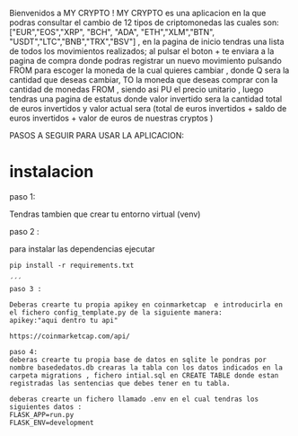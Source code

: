 
Bienvenidos a MY CRYPTO !
MY CRYPTO  es una aplicacion en la que podras consultar el cambio de 12 tipos de criptomonedas las cuales son: ["EUR","EOS","XRP", "BCH", "ADA", "ETH","XLM","BTN", "USDT","LTC","BNB","TRX","BSV"] , en la pagina de inicio tendras una lista de todos los movimientos realizados;  al pulsar el boton + te enviara a la pagina de compra donde podras registrar un nuevo movimiento  pulsando FROM para escoger la moneda de la cual quieres cambiar , donde Q sera la cantidad que deseas cambiar, TO la moneda que deseas comprar con la cantidad de monedas FROM , siendo asi PU el precio unitario , luego tendras una pagina de estatus donde valor invertido sera la cantidad total de euros invertidos y valor actual sera (total de euros invertidos + saldo de euros invertidos + valor de euros de nuestras cryptos )



PASOS A SEGUIR PARA USAR LA APLICACION:

# instalacion

paso 1:

Tendras tambien que crear tu entorno virtual (venv)

paso 2 : 

para instalar las dependencias ejecutar
```
pip install -r requirements.txt

´´´
paso 3 :

Deberas crearte tu propia apikey en coinmarketcap  e introducirla en el fichero config_template.py de la siguiente manera:
apikey:"aqui dentro tu api"

https://coinmarketcap.com/api/

paso 4: 
deberas crearte tu propia base de datos en sqlite le pondras por nombre basededatos.db crearas la tabla con los datos indicados en la carpeta migrations , fichero intial.sql en CREATE TABLE donde estan registradas las sentencias que debes tener en tu tabla. 

deberas crearte un fichero llamado .env en el cual tendras los siguientes datos :
FLASK_APP=run.py
FLASK_ENV=development
